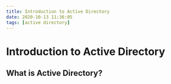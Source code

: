 ```yaml
---
title: Introduction to Active Directory
date: 2020-10-13 11:36:05
tags: [active directory]
---
```


# Introduction to Active Directory

## What is Active Directory?

